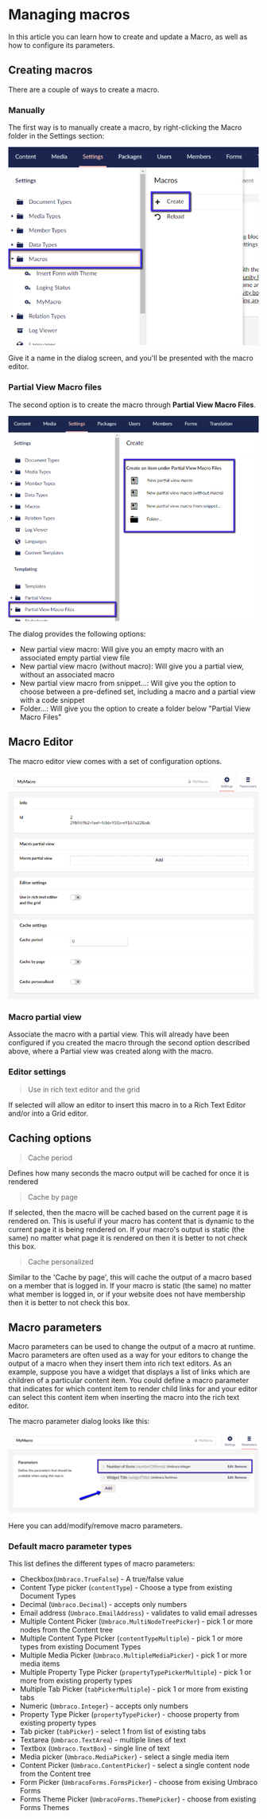# Managing macros

In this article you can learn how to create and update a Macro, as well as how to configure its parameters.

## Creating macros

There are a couple of ways to create a macro.

### Manually

The first way is to manually create a macro, by right-clicking the Macro folder in the Settings section:

![Create macro](images/create-macro-tree-8.png)

Give it a name in the dialog screen, and you'll be presented with the macro editor.

### Partial View Macro files

The second option is to create the macro through **Partial View Macro Files**.

![Partial View Macro files dialog](images/partial-view-macro-files-8.png)

The dialog provides the following options:

* New partial view macro: Will give you an empty macro with an associated empty partial view file
* New partial view macro (without macro): Will give you a partial view, without an associated macro
* New partial view macro from snippet...: Will give you the option to choose between a pre-defined set, including a macro and a partial view with a code snippet
* Folder...: Will give you the option to create a folder below "Partial View Macro Files"

## Macro Editor

The macro editor view comes with a set of configuration options.

![Macro editor](images/macro-editor-8.png)

### Macro partial view

Associate the macro with a partial view. This will already have been configured if you created the macro through the second option described above, where a Partial view was created along with the macro.

### Editor settings

> Use in rich text editor and the grid

If selected will allow an editor to insert this macro in to a Rich Text Editor and/or into a Grid editor.

## Caching options

> Cache period

Defines how many seconds the macro output will be cached for once it is rendered

> Cache by page

If selected, then the macro will be cached based on the current page it is rendered on. This is useful if your macro has content that is dynamic to the current page it is being rendered on. If your macro's output is static (the same) no matter what page it is rendered on then it is better to not check this box.

> Cache personalized

Similar to the 'Cache by page', this will cache the output of a macro based on a member that is logged in. If your macro is static (the same) no matter what member is logged in, or if your website does not have membership then it is better to not check this box.

## Macro parameters

Macro parameters can be used to change the output of a macro at runtime. Macro parameters are often used as a way for your editors to change the output of a macro when they insert them into rich text editors. As an example, suppose you have a widget that displays a list of links which are children of a particular content item. You could define a macro parameter that indicates for which content item to render child links for and your editor can select this content item when inserting the macro into the rich text editor.

The macro parameter dialog looks like this:

![Macro editor](images/macro-parameters-v8.png)

Here you can add/modify/remove macro parameters.

### Default macro parameter types

This list defines the different types of macro parameters:

- Checkbox(`Umbraco.TrueFalse`) - A true/false value
- Content Type picker (`contentType`) - Choose a type from existing Document Types
- Decimal (`Umbraco.Decimal`) - accepts only numbers
- Email address (`Umbraco.EmailAddress`) - validates to valid email adresses
- Multiple Content Picker (`Umbraco.MultiNodeTreePicker`) - pick 1 or more nodes from the Content tree
- Multiple Content Type Picker (`contentTypeMultiple`) - pick 1 or more types from existing Document Types
- Multiple Media Picker (`Umbraco.MultipleMediaPicker`) - pick 1 or more media items
- Multiple Property Type Picker (`propertyTypePickerMultiple`) - pick 1 or more from existing property types
- Multiple Tab Picker (`tabPickerMultiple`) - pick 1 or more from existing tabs
- Numeric (`Umbraco.Integer`) - accepts only numbers
- Property Type Picker (`propertyTypePicker`) - choose property from existing property types
- Tab picker (`tabPicker`) - select 1 from list of existing tabs
- Textarea (`Umbraco.TextArea`) - multiple lines of text
- Textbox (`Umbraco.TextBox`) - single line of text
- Media picker (`Umbraco.MediaPicker`) - select a single media item
- Content Picker (`Umbraco.ContentPicker`) - select a single content node from the Content tree
- Form Picker (`UmbracoForms.FormsPicker`) - choose from exising Umbraco Forms
- Forms Theme Picker (`UmbracoForms.ThemePicker`) - choose from existing Forms Themes